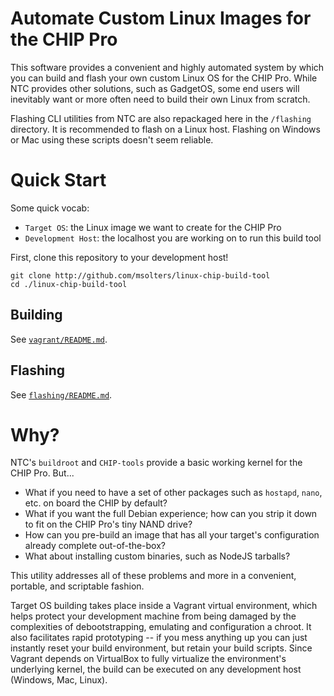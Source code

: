 # Automate Custom Linux Images for the CHIP Pro
This software provides a convenient and highly automated system by which you can build and flash your own custom Linux OS for the CHIP Pro.  While NTC provides other solutions, such as GadgetOS, some end users will inevitably want or more often need to build their own Linux from scratch.

Flashing CLI utilities from NTC are also repackaged here in the `/flashing` directory.  It is recommended to flash on a Linux host.  Flashing on Windows or Mac using these scripts doesn't seem reliable.

# Quick Start
Some quick vocab:

*  `Target OS`: the Linux image we want to create for the CHIP Pro
*  `Development Host`: the localhost you are working on to run this build tool

First, clone this repository to your development host!
```
git clone http://github.com/msolters/linux-chip-build-tool
cd ./linux-chip-build-tool
```

## Building
See [`vagrant/README.md`](https://github.com/msolters/linux-chip-build-tool/tree/master/vagrant).

## Flashing
See [`flashing/README.md`](https://github.com/msolters/linux-chip-build-tool/tree/master/flashing).

# Why?
NTC's `buildroot` and `CHIP-tools` provide a basic working kernel for the CHIP Pro.  But...
*  What if you need to have a set of other packages such as `hostapd`, `nano`, etc. on board the CHIP by default?
*  What if you want the full Debian experience; how can you strip it down to fit on the CHIP Pro's tiny NAND drive?
*  How can you pre-build an image that has all your target's configuration already complete out-of-the-box?
*  What about installing custom binaries, such as NodeJS tarballs?

This utility addresses all of these problems and more in a convenient, portable, and scriptable fashion.

Target OS building takes place inside a Vagrant virtual environment, which helps protect your development machine from being damaged by the complexities of debootstrapping, emulating and configuration a chroot.  It also facilitates rapid prototyping -- if you mess anything up you can just instantly reset your build environment, but retain your build scripts.  Since Vagrant depends on VirtualBox to fully virtualize the environment's underlying kernel, the build can be executed on any development host (Windows, Mac, Linux).
